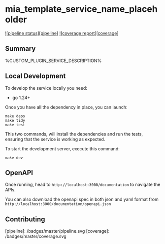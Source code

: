# mia_template_service_name_placeholder

[![pipeline status][pipeline]][git-link]
[![coverage report][coverage]][git-link]

## Summary

%CUSTOM_PLUGIN_SERVICE_DESCRIPTION%

## Local Development

To develop the service locally you need:

- go 1.24+

Once you have all the dependency in place, you can launch:

```shell
make deps
make tidy
make test
```

This two commands, will install the dependencies and run the tests, ensuring that the service is working as expected.

To start the development server, execute this command:

```shell
make dev
```

## OpenAPI

Once running, head to `http://localhost:3000/documentation` to navigate the APIs.

You can also download the openapi spec in both json and yaml format from `http://localhost:3000/documentation/openapi.json`

## Contributing

[git-link]: <replace with your git link>

[pipeline]: <replace with your git link>/badges/master/pipeline.svg
[coverage]: <replace with your git link>/badges/master/coverage.svg